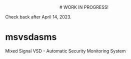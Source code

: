 <p align="center"> 
 # WORK IN PROGRESS!
 
 Check back after April 14, 2023.
</p>

# msvsdasms

Mixed Signal VSD - Automatic Security Monitoring System
